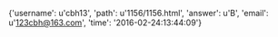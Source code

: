 {'username': u'cbh13', 'path': u'1156/1156.html', 'answer': u'B', 'email': u'123cbh@163.com', 'time': '2016-02-24:13:44:09'}